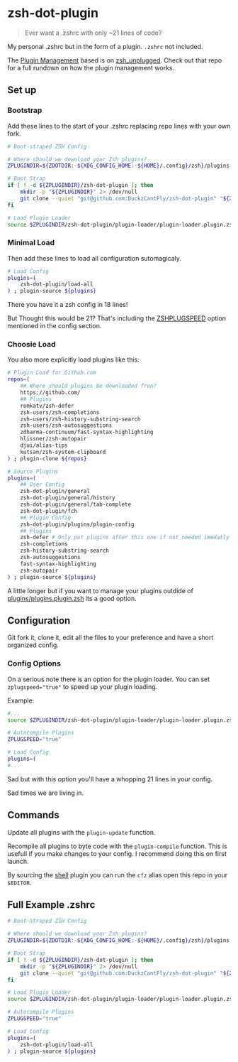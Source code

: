 # zsh-dot-plugin
> Ever want a .zshrc with only ~21 lines of code?

My personal .zshrc but in the form of a plugin.
`.zshrc` not included.

The [Plugin Management](https://github.com/DuckzCantFly/zsh-dot-plugin/blob/main/plugin-loader/plugin-loader.plugin.zsh) based is on [zsh_unplugged](https://github.com/mattmc3/zsh_unplugged). 
Check out that repo for a full rundown on how the plugin management works.

## Set up

### Bootstrap
Add these lines to the start of your .zshrc replacing repo lines with your own fork.

```zsh
# Boot-straped ZSH Config

# Where should we download your Zsh plugins?
ZPLUGINDIR=${ZDOTDIR:-${XDG_CONFIG_HOME:-${HOME}/.config}/zsh}/plugins

# Boot Strap
if [ ! -d ${ZPLUGINDIR}/zsh-dot-plugin ]; then
	mkdir -p "${ZPLUGINDIR}" 2> /dev/null
	git clone --quiet "git@github.com:DuckzCantFly/zsh-dot-plugin" "${ZPLUGINDIR}/zsh-dot-plugin"
fi

# Load Plugin Loader
source $ZPLUGINDIR/zsh-dot-plugin/plugin-loader/plugin-loader.plugin.zsh
```

### Minimal Load
Then add these lines to load all configuration sutomagicaly.

```zsh
# Load Config
plugins=(
	zsh-dot-plugin/load-all
) ; plugin-source ${plugins}
```

There you have it a zsh config in 18 lines!

But Thought this would be 21? That's including the [ZSHPLUGSPEED](#Config-Options) option mentioned in the config section.

### Choosie Load
You also more explicitly load plugins like this:

```zsh
# Plugin Load for Github.com
repos=(
	## Where should plugins be downloaded fron?
	https://github.com/
	## Plugins
	romkatv/zsh-defer
	zsh-users/zsh-completions
	zsh-users/zsh-history-substring-search
	zsh-users/zsh-autosuggestions
	zdharma-continuum/fast-syntax-highlighting
	hlissner/zsh-autopair
	djui/alias-tips
	kutsan/zsh-system-clipboard
) ; plugin-clone ${repos}

# Source Plugins
plugins=(
	## User Config
	zsh-dot-plugin/general
	zsh-dot-plugin/general/history
	zsh-dot-plugin/general/tab-complete
	zsh-dot-plugin/fch
	## Plugin Config
	zsh-dot-plugin/plugins/plugin-config
	## Plugins
	zsh-defer # Only put plugins after this one if not needed imedatly at start.
	zsh-completions
	zsh-history-substring-search
	zsh-autosuggestions
	fast-syntax-highlighting
	zsh-autopair
) ; plugin-source ${plugins}
```
A little longer but if you want to manage your plugins outdide of [plugins/plugins.plugin.zsh](https://github.com/DuckzCantFly/zsh-dot-plugin/blob/main/plugins/plugins.plugin.zsh) its a good option.

## Configuration
Git fork it, clone it, edit all the files to your preference and have a short organized config.

### Config Options
On a serious note there is an option for the plugin loader. 
You can set `zplugspeed="true"` to speed up your plugin loading.

Example:

```zsh
#...
source $ZPLUGINDIR/zsh-dot-plugin/plugin-loader/plugin-loader.plugin.zsh

# Autocompile Plugins
ZPLUGSPEED="true"

# Load Config
plugins=(
#...
```
Sad but with this option you'll have a whopping 21 lines in your config. 

Sad times we are living in.

## Commands
Update all plugins with the `plugin-update` function.

Recompile all plugins to byte code with the `plugin-compile` function.
This is usefull if you make changes to your config. I recommend doing this on first launch.

By sourcing the [shell](https://github.com/DuckzCantFly/zsh-dot-plugin/blob/main/shell/shell.plugin.zsh) plugin you can run the `cfz` alias open this repo in your `$EDITOR`.

## Full Example .zshrc

```zsh
# Boot-Straped ZSH Config

# Where should we download your Zsh plugins?
ZPLUGINDIR=${ZDOTDIR:-${XDG_CONFIG_HOME:-${HOME}/.config}/zsh}/plugins

# Boot Strap
if [ ! -d ${ZPLUGINDIR}/zsh-dot-plugin ]; then
	mkdir -p "${ZPLUGINDIR}" 2> /dev/null
	git clone --quiet "git@github.com:DuckzCantFly/zsh-dot-plugin" "${ZPLUGINDIR}/zsh-dot-plugin"
fi

# Load Plugin Loader
source $ZPLUGINDIR/zsh-dot-plugin/plugin-loader/plugin-loader.plugin.zsh

# Autocompile Plugins
ZPLUGSPEED="true"

# Load Config
plugins=(
	zsh-dot-plugin/load-all
) ; plugin-source ${plugins}
```
